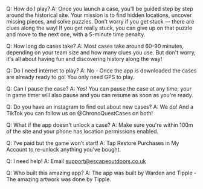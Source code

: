 Q: How do I play?
A: Once you launch a case, you’ll be guided step by step around the historical site. Your mission is to find hidden locations, uncover missing pieces, and solve puzzles. Don’t worry if you get stuck — there are clues along the way! If you get really stuck, you can give up on that puzzle and move to the next one, with a 5-minute time penalty.

Q: How long do cases take?
A: Most cases take around 60-90 minutes, depending on your team size and how many clues you use. But don't worry, it's all about having fun and discovering history along the way!

Q: Do I need internet to play?
A: No - Once the app is downloaded the cases are already ready to go! You only need GPS to play. 

Q: Can I pause the case?
A: Yes! You can pause the case at any time, your in game timer will also pause and you can resume as soon as you're ready.

Q: Do you have an instagram to find out about new cases?
A: We do! And a TikTok you can follow us on @ChronoQuestCases on both!

Q: What if the app doesn't unlock a case?
A: Make sure you're within 100m of the site and your phone has location permissions enabled.

Q: I’ve paid but the game won’t start!
A: Tap Restore Purchases in My Account to re-unlock anything you’ve bought.

Q: I need help!
A: Email support@escapeoutdoors.co.uk

Q: Who built this amazing app?
A: The app was built by Warden and Tipple - The amazing artwork was done by Tipple.

